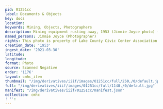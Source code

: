 ```yaml
---
pid: 01251cc
label: Documents & Objects
key: docs
location: 
keywords: Mining, Objects, Photographers
description: Mining equipment rusting away, 1953 (Jimmie Joyce photo) (Tabor home)
named_persons: Jimmie Joyce (Photographer)
rights: This photo is property of Lake County Civic Center Association.
creation_date: '1953'
ingest_date: '2021-03-30'
latitude: 
longitude: 
format: Photo
source: Scanned Negative
order: '1176'
layout: cmhc_item
thumbnail: "/img/derivatives/iiif/images/01251cc/full/250,/0/default.jpg"
full: "/img/derivatives/iiif/images/01251cc/full/1140,/0/default.jpg"
manifest: "/img/derivatives/iiif/01251cc/manifest.json"
collection: cmhc
! '': 
---
```

